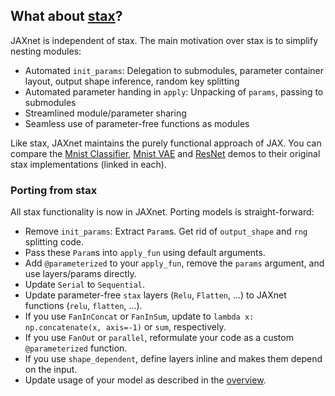 ## What about [stax](https://github.com/google/jax/blob/master/jax/experimental/stax.py)?

JAXnet is independent of stax. The main motivation over stax is to simplify nesting modules:
 - Automated `init_params`: Delegation to submodules, parameter container layout, output shape inference, random key splitting
 - Automated parameter handing in `apply`: Unpacking of `params`, passing to submodules
 - Streamlined module/parameter sharing
 - Seamless use of parameter-free functions as modules

Like stax, JAXnet maintains the purely functional approach of JAX.
You can compare the
[Mnist Classifier](https://colab.research.google.com/drive/18kICTUbjqnfg5Lk3xFVQtUj6ahct9Vmv),
[Mnist VAE](https://colab.research.google.com/drive/19web5SnmIFglLcnpXE34phiTY03v39-g) and
[ResNet](https://colab.research.google.com/drive/1q6yoK_Zscv-57ZzPM4qNy3LgjeFzJ5xN#scrollTo=p0J1g94IpxK-)
demos to their original stax implementations (linked in each).

### Porting from stax

All stax functionality is now in JAXnet. Porting models is straight-forward:
- Remove `init_params`: Extract `Param`s. Get rid of `output_shape` and `rng` splitting code.
- Pass these `Param`s into `apply_fun` using default arguments.
- Add `@parameterized` to your `apply_fun`, remove the `params` argument, and use layers/params directly.
- Update `Serial` to `Sequential`.
- Update parameter-free `stax` layers (`Relu`, `Flatten`, ...) to JAXnet functions (`relu`, `flatten`, ...).
- If you use `FanInConcat` or `FanInSum`, update to `lambda x: np.concatenate(x, axis=-1)` or `sum`, respectively.
- If you use `FanOut` or `parallel`, reformulate your code as a custom `@parameterized` function.
- If you use `shape_dependent`, define layers inline and makes them depend on the input.
- Update usage of your model as described in the [overview](README.md#Overview).